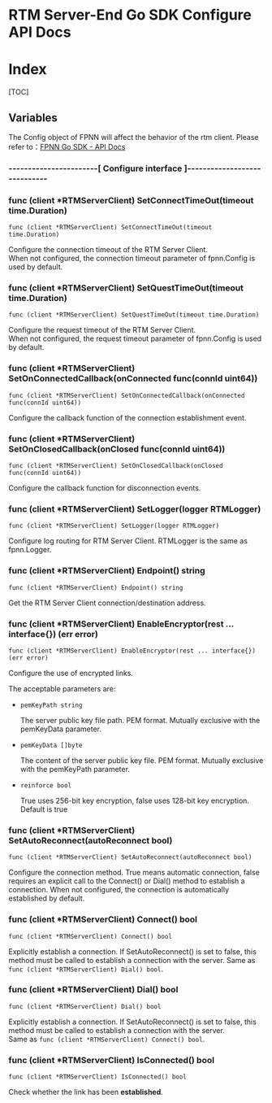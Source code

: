 # RTM Server-End Go SDK Configure API Docs

# Index

[TOC]

## Variables

The Config object of FPNN will affect the behavior of the rtm client. 
Please refer to：[FPNN Go SDK - API Docs](https://github.com/highras/fpnn-sdk-go/blob/master/API.md#variables)

### -----------------------[ Configure interface ]-----------------------------

### func (client *RTMServerClient) SetConnectTimeOut(timeout time.Duration)

	func (client *RTMServerClient) SetConnectTimeOut(timeout time.Duration)

Configure the connection timeout of the RTM Server Client.  
When not configured, the connection timeout parameter of fpnn.Config is used by default.

### func (client *RTMServerClient) SetQuestTimeOut(timeout time.Duration)

	func (client *RTMServerClient) SetQuestTimeOut(timeout time.Duration)

Configure the request timeout of the RTM Server Client.  
When not configured, the request timeout parameter of fpnn.Config is used by default.

### func (client *RTMServerClient) SetOnConnectedCallback(onConnected func(connId uint64))

	func (client *RTMServerClient) SetOnConnectedCallback(onConnected func(connId uint64))

Configure the callback function of the connection establishment event.

### func (client *RTMServerClient) SetOnClosedCallback(onClosed func(connId uint64))

	func (client *RTMServerClient) SetOnClosedCallback(onClosed func(connId uint64))

Configure the callback function for disconnection events.

### func (client *RTMServerClient) SetLogger(logger RTMLogger)

	func (client *RTMServerClient) SetLogger(logger RTMLogger)

Configure log routing for RTM Server Client. RTMLogger is the same as fpnn.Logger.

### func (client *RTMServerClient) Endpoint() string

	func (client *RTMServerClient) Endpoint() string

Get the RTM Server Client connection/destination address.

### func (client *RTMServerClient) EnableEncryptor(rest ... interface{}) (err error)

	func (client *RTMServerClient) EnableEncryptor(rest ... interface{}) (err error)

Configure the use of encrypted links.

The acceptable parameters are:

+ `pemKeyPath string`

	The server public key file path. PEM format. Mutually exclusive with the pemKeyData parameter.

+ `pemKeyData []byte`

	The content of the server public key file. PEM format. Mutually exclusive with the pemKeyPath parameter.

+ `reinforce bool`

	True uses 256-bit key encryption, false uses 128-bit key encryption. Default is true

### func (client *RTMServerClient) SetAutoReconnect(autoReconnect bool)

	func (client *RTMServerClient) SetAutoReconnect(autoReconnect bool)

Configure the connection method. True means automatic connection, false requires an explicit call to the Connect() or Dial() method to establish a connection. When not configured, the connection is automatically established by default.

### func (client *RTMServerClient) Connect() bool

	func (client *RTMServerClient) Connect() bool

Explicitly establish a connection. If SetAutoReconnect() is set to false, this method must be called to establish a connection with the server.
Same as `func (client *RTMServerClient) Dial() bool`.

### func (client *RTMServerClient) Dial() bool

	func (client *RTMServerClient) Dial() bool

Explicitly establish a connection. If SetAutoReconnect() is set to false, this method must be called to establish a connection with the server.  
Same as `func (client *RTMServerClient) Connect() bool`.

### func (client *RTMServerClient) IsConnected() bool

	func (client *RTMServerClient) IsConnected() bool

Check whether the link has been **established**.